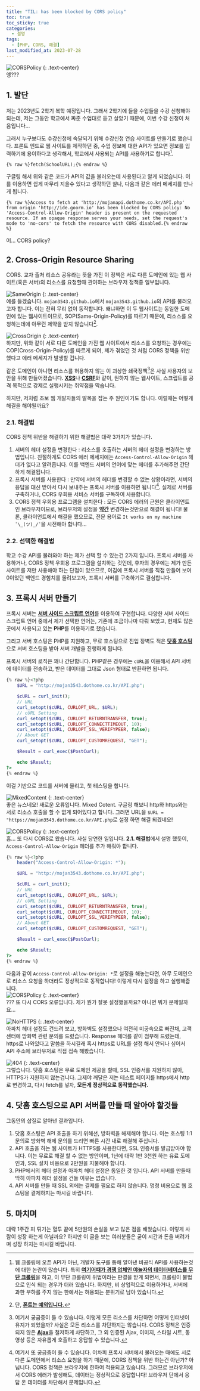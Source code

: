 ```yaml
---
title: "TIL: has been blocked by CORS policy"
toc: true
toc_sticky: true
categories:
  - 설명
tags:
  - [PHP, CORS, 해결]
last_modified_at: 2023-07-28
---
```

![CORSPolicy](https://github.com/MOJAN3543/MOJAN3543.github.io/blob/main/_posts/CORS/CORSPolicy.jpg?raw=true "CORSPolicySameOrigin")
{: .text-center}  
엥???
## 1. 발단
저는 2023년도 2학기 복학 예정입니다. 그래서 2학기에 들을 수업들을 수강 신청해야 되는데, 저는 그동안 학교에서 짜준 수업대로 듣고 살았기 때문에, 이번 수강 신청이 처음입니다...  
  
그래서 누구보다도 수강신청에 숙달되기 위해 수강신청 연습 사이트를 만들기로 했습니다. 프론트 엔드로 웹 사이트를 제작하던 중, 수업 정보에 대한 API가 있으면 정보를 입력하기에 용이하다고 생각해서, 학교에서 사용되는 API를 사용하기로 합니다[^1].
```
{% raw %}fetch(SchoolURL);{% endraw %}
```
구글링 해서 위와 같은 코드가 API의 값을 불러오는데 사용된다고 알게 되었습니다. 이를 이용하면 쉽게 마무리 지을수 있다고 생각하던 찰나, 다음과 같은 에러 메세지를 만나게 됩니다.
```
{% raw %}Access to fetch at 'http://mojanapi.dothome.co.kr/API.php' from origin 'http://ide.goorm.io' has been blocked by CORS policy: No 'Access-Control-Allow-Origin' header is present on the requested resource. If an opaque response serves your needs, set the request's mode to 'no-cors' to fetch the resource with CORS disabled.{% endraw %}
```
어... CORS policy?  

## 2. Cross-Origin Resource Sharing
CORS. 교차 출처 리소스 공유라는 뜻을 가진 이 정책은 서로 다른 도메인에 있는 웹 사이트(혹은 서버)의 리소스를 요청할때 관여하는 브라우저 정책중 일부입니다.  
  
![SameOrigin](https://github.com/MOJAN3543/MOJAN3543.github.io/blob/main/_posts/CORS/SameOrigin.png?raw=true "SameOrigin")
{: .text-center}  
예를 들겠습니다. `mojan3543.github.io`에서 `mojan3543.github.io`의 API를 불러오고자 합니다. 이는 전혀 무리 없이 동작합니다. 왜냐하면 이 두 웹사이트는 동일한 도메인에 있는 웹사이트이므로, SOP(Same-Origin-Policy)를 따르기 때문에, 리소스를 요청하는데에 아무런 제약을 받지 않습니다[^2].  
   
![CrossOrigin](https://github.com/MOJAN3543/MOJAN3543.github.io/blob/main/_posts/CORS/CrossOrigin.png?raw=true "CrossOrigin")
{: .text-center}  
하지만, 위와 같이 서로 다른 도메인을 가진 웹 사이트에서 리소스를 요청하는 경우에는 COP(Cross-Origin-Policy)를 따르게 되어, 제가 겪었던 것 처럼 CORS 정책을 위반했다고 에러 메세지가 발생할 겁니다.  
   
같은 도메인이 아니면 리소스를 허용하지 않는 이 괴상한 쇄국정책[^3]은 사실 사용자의 보안을 위해 만들어졌습니다. [**XSS**](https://ko.wikipedia.org/wiki/%EC%82%AC%EC%9D%B4%ED%8A%B8_%EA%B0%84_%EC%8A%A4%ED%81%AC%EB%A6%BD%ED%8C%85)나 [**CSRF**](https://ko.wikipedia.org/wiki/%EC%82%AC%EC%9D%B4%ED%8A%B8_%EA%B0%84_%EC%9A%94%EC%B2%AD_%EC%9C%84%EC%A1%B0)와 같이, 원하지 않는 웹사이트, 스크립트를 공격 목적으로 강제로 실행시키는 취약점을 막습니다.

하지만, 저처럼 초보 웹 개발자들의 발목을 잡는 주 원인이기도 합니다. 이럴때는 어떻게 해결을 해야될까요?  

### 2.1. 해결법
CORS 정책 위반을 해결하기 위한 해결법은 대략 3가지가 있습니다.

1. 서버의 헤더 설정을 변경한다 : 리소스를 호출하는 서버의 헤더 설정을 변경하는 방법입니다. 친절하게도 CORS 에러 메세지에는 `Access-Control-Allow-Origin` 헤더가 없다고 알려줍니다. 이를 백엔드 서버의 언어에 맞는 헤더를 추가해주면 간단하게 해결됩니다.
2. 프록시 서버를 사용한다 : 만약에 서버의 헤더를 변경할 수 없는 상황이라면, 서버의 응답을 대신 받아서 다시 보내주는 프록시 서버를 이용하면 됩니다[^4]. 실제로 서버를 구축하거나, CORS 우회용 서비스 서버를 구독하여 사용합니다.
3. CORS 정책 우회용 프로그램을 설치한다 : 모든 CORS 에러의 근원은 클라이언트인 브라우저이므로, 브라우저의 설정을 [**약간**](https://chrome.google.com/webstore/detail/allow-cors-access-control/lhobafahddgcelffkeicbaginigeejlf) 변경하는것만으로 해결이 됩니다! 물론, 클라이언트에서 해결을 했으므로, 전문 용어로 `It works on my machine ¯\_(ツ)_/¯`을 시전해야 합니다...

### 2.2. 선택한 해결법
학교 수강 API를 불러와야 하는 제가 선택 할 수 있는건 2가지 입니다. 프록시 서버를 사용하거나, CORS 정책 우회용 프로그램을 설치하는 것인데, 후자의 경우에는 제가 만든 사이트를 저만 사용해야 하는 단점이 있으므로, 이김에 프록시 서버를 직접 만들어 보여 0이었던 백엔드 경험치를 올려보고자, 프록시 서버를 구축하기로 결심합니다.  

## 3. 프록시 서버 만들기
프록시 서버는 [**서버 사이드 스크립트 언어**](https://ko.wikipedia.org/wiki/%EC%84%9C%EB%B2%84_%EC%82%AC%EC%9D%B4%EB%93%9C_%EC%8A%A4%ED%81%AC%EB%A6%BD%ED%8A%B8_%EC%96%B8%EC%96%B4)를 이용하여 구현합니다. 다양한 서버 사이드 스크립트 언어 중에서 제가 선택한 언어는, 기존에 조금이나마 다뤄 보았고, 현재도 많은 곳에서 사용되고 있는 **PHP**를 이용하기로 했습니다.  
  
그리고 서버 호스팅은 PHP를 지원하고, 무료 호스팅으로 진입 장벽도 적은 [**닷홈 호스팅**](https://www.dothome.co.kr/)으로 서버 호스팅을 받아 서버 개발을 진행하게 됩니다.  

프록시 서버의 로직은 꽤나 간단합니다. PHP같은 경우에는 `cURL`을 이용해서 API 서버에 데이터를 전송하고, 받은 데이터를 그대로 Json 형태로 반환하면 됩니다.  
```php
{% raw %}<?php
    $URL = "http://mojan3543.dothome.co.kr/API.php";

    $cURL = curl_init();
    // URL
    curl_setopt($cURL, CURLOPT_URL, $URL);
    // cURL Setting
    curl_setopt($cURL, CURLOPT_RETURNTRANSFER, true);
    curl_setopt($cURL, CURLOPT_CONNECTTIMEOUT, 10);
    curl_setopt($cURL, CURLOPT_SSL_VERIFYPEER, false);
    // About GET
    curl_setopt($cURL, CURLOPT_CUSTOMREQUEST, "GET");

    $Result = curl_exec($PostCurl);

    echo $Result;
?>
{% endraw %}
```
이걸 기반으로 코드를 서버에 올리고, 첫 테스팅을 합니다.  

![MixedContent](https://github.com/MOJAN3543/MOJAN3543.github.io/blob/main/_posts/CORS/MixedContent.png?raw=true "MixedContent")
{: .text-center}  
좋은 뉴스네요! 새로운 오류입니다. Mixed Cotent. 구글링 해보니 http와 https와는 서로 리소스 호출을 할 수 없게 되어있다고 합니다. 그러면 URL을 `$URL = "https://mojan3543.dothome.co.kr/API.php`로 설정 하면 해결 되겠네요!  

![CORSPolicy](https://github.com/MOJAN3543/MOJAN3543.github.io/blob/main/_posts/CORS/CORSPolicy.jpg?raw=true "CORSPolicySameOrigin")
{: .text-center}  
흠... 또 다시 CORS로 왔습니다. 사실 당연한 일입니다. **2.1. 해결법**에서 설명 했듯이, `Access-Control-Allow-Origin` 헤더를 추가 해줘야 합니다.

```php
{% raw %}<?php
    header("Access-Control-Allow-Origin: *");

    $URL = "http://mojan3543.dothome.co.kr/API.php";

    $cURL = curl_init();
    // URL
    curl_setopt($cURL, CURLOPT_URL, $URL);
    // cURL Setting
    curl_setopt($cURL, CURLOPT_RETURNTRANSFER, true);
    curl_setopt($cURL, CURLOPT_CONNECTTIMEOUT, 10);
    curl_setopt($cURL, CURLOPT_SSL_VERIFYPEER, false);
    // About GET
    curl_setopt($cURL, CURLOPT_CUSTOMREQUEST, "GET");

    $Result = curl_exec($PostCurl);

    echo $Result;
?>
{% endraw %}
```
다음과 같이 `Access-Control-Allow-Origin: *`로 설정을 해놓는다면, 아무 도메인으로 리소스 요청을 하더라도 정상적으로 동작합니다! 이렇게 다시 설정을 하고 실행해줍니다.  
![CORSPolicy](https://github.com/MOJAN3543/MOJAN3543.github.io/blob/main/_posts/CORS/CORSPolicy.jpg?raw=true "CORSPolicySameOrigin")
{: .text-center}  
??? 또 다시 CORS 오류입니다. 제가 뭔가 잘못 설정했을까요? 아니면 뭐가 문제일까요...  

![NoHTTPS](https://github.com/MOJAN3543/MOJAN3543.github.io/blob/main/_posts/CORS/NoHTTPS.jpg?raw=true "NoHTTPS")
{: .text-center}  
아파치 헤더 설정도 건드려 보고, 방화벽도 설정했으나 여전히 미궁속으로 빠진채, 고객센터에 방화벽 관련 문의를 드렸습니다. Response 헤더를 같이 첨부해 드렸는데, https로 나와있다고 말씀을 하시길래 혹시 https로 URL를 설정 해서 안되나 싶어서 API 주소에 브라우저로 직접 접속 해봤습니다.  

![404](https://github.com/MOJAN3543/MOJAN3543.github.io/blob/main/_posts/CORS/404.png?raw=true "404")
{: .text-center}  
그렇습니다. 닷홈 호스팅은 무료 도메인 제공을 할때, SSL 인증서를 지원하지 않아, HTTPS가 지원하지 않는겁니다. 그제야 깨달은 저는 테스트 페이지를 https에서 http로 변경하고, 다시 fetch를 넣자, **모든게 정상적으로 동작했습니다.**  

## 4. 닷홈 호스팅으로 API 서버를 만들 때 알아야 할것들
그동안의 삽질로 알아낸 결과입니다. 
  
1. 닷홈 호스팅은 API 호출을 하기 위해선, 방화벽을 해제해야 합니다. 이는 호스팅 1:1 문의로 방화벽 해제 문의를 드리면 빠른 시간 내로 해결해 주십니다.
2. API 호출을 하는 웹 사이트가 HTTPS를 사용한다면, SSL 인증서를 발급받아야 합니다. 이는 무료로 해결 할 수 없는 방안이며, 1년에 대략 1만 3천원 하는 유료 도메인과, SSL 설치 비용으로 2만원을 지불해야 합니다.
3. PHP에서의 헤더 설정과 아파치 헤더 설정은 동일한 것 입니다. API 서버를 만들때 딱히 아파치 헤더 설정을 건들 이유는 없습니다.
4. API 서버를 만들 때 SSL 외에는 결제를 필요로 하지 않습니다. 멍청 비용으로 웹 호스팅을 결제하지는 마시길 바랍니다.

## 5. 마치며
대략 1주간 피 튀기는 혈투 끝에 5만원의 손실을 보고 많은 점을 배웠습니다. 이렇게 사람이 성장 하는게 아닐까요? 하지만 이 글을 보는 여러분들은 굳이 시간과 돈을 버려가며 성장 하지는 마시길 바랍니다.

[^1]: 웹 크롤링에 오픈 API가 아닌, 개발자 도구를 통해 알아낸 비공식 API를 사용하는것에 대한 논란이 많습니다. 특히 [**여기어때가 경쟁 업체인 야놀자의 데이터베이스를 무단 크롤링**](https://www.etnews.com/20200211000365)을 하고, 이 무단 크롤링이 위법이라는 판결을 받게 되면서, 크롤링이 불법으로 인식 되는 경우가 더러 있습니다. 하지만, 비 상업적으로 이용하거나, 서버에 과한 부하를 주지 않는 한에서는 허용되는 분위기로 남아 있습니다.
[^2]: 단, [**폰트는 예외입니다.**](https://stackoverflow.com/questions/33197751/fonts-are-blocked-in-web-client-cors)
[^3]: 여기서 궁금증이 들 수 있습니다. 이렇게 모든 리소스를 차단하면 어떻게 인터넷이 유지가 되었을까? 사실은 모든 리소스를 차단하지는 않습니다. CORS 정책은 인증 되지 않은 [**Ajax**](https://ko.wikipedia.org/wiki/Ajax)을 철저하게 차단하고, 그 외 인증된 Ajax, 이미지, 스타일 시트, 동영상 등은 자유롭게 호출하고 응답할 수 있습니다.
[^4]: 여기서 또 궁금증이 들 수 있습니다. 어차피 프록시 서버에서 불러오는 때에도 서로 다른 도메인에서 리소스 요청을 하기 때문에, CORS 정책을 위반 하는건 아닌가? 아닙니다. CORS 정책은 브라우저에 한하여 적용되고 있습니다. 그러므로 브라우저에서 CORS 에러가 발생해도, 데이터는 정상적으로 응답합니다! 브라우저 단에서 응답 온 데이터를 차단해서 문제입니다.
